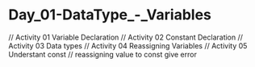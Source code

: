 # Day_01-DataType_-_Variables
// Activity 01  Variable Declaration
// Activity 02 Constant Declaration
//  Activity 03 Data types
// Activity 04 Reassigning Variables
// Activity 05 Understant const
// reassigning value to const give error
